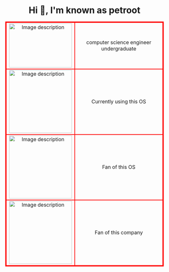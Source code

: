 <h1 align="center">Hi 👋, I'm known as petroot</h1>


<table style="border: 2px solid red; width: 100%; text-align: center;">
  <tr>
    <td style="border: 2px solid red; text-align: center;">
      <img src="https://github.com/brinyipeti/DEIKMI/blob/main/images/DE-IK.png" width="200" height="140" alt="Image description">
    </td>
    <td style="border: 2px solid red;">
      computer science engineer undergraduate
    </td>
  </tr>

  <tr>
    <td style="border: 2px solid red; text-align: center;">
      <img src="https://github.com/brinyipeti/DEIKMI/blob/main/images/freebsdwhite.gif" width="200" height="200" alt="Image description">
    </td>
    <td style="border: 2px solid red;">
      Currently using this OS
    </td>
  </tr>

  <tr>
    <td style="border: 2px solid red; text-align: center;">
      <img src="https://github.com/brinyipeti/DEIKMI/blob/main/images/Msdos-icon.svg.png" width="200" height="200" alt="Image description">
    </td>
    <td style="border: 2px solid red;">
      Fan of this OS
    </td>
  </tr>
   
  <tr>
    <td style="border: 2px solid red; text-align: center;">
      <img src="https://github.com/brinyipeti/DEIKMI/blob/main/images/ibm1.gif" width="200" height="200" alt="Image description">
    </td>
    <td style="border: 2px solid red;">
      Fan of this company
    </td>
  </tr>  
</table>




